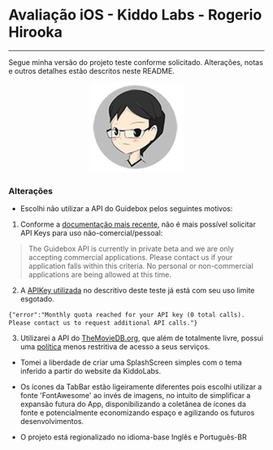 # Avaliação iOS - Kiddo Labs - Rogerio Hirooka

---
Segue minha versão do projeto teste conforme solicitado. Alterações, notas e outros detalhes estão descritos neste README.


<p align="center">
	<img src="img/RogerioHirooka-small.png" width="187px">
</p>

### Alterações

- Escolhi não utilizar a API do Guidebox pelos seguintes motivos:
1. Conforme a [documentação mais recente](https://api.guidebox.com/docs/key), não é mais possível solicitar API Keys para uso não-comercial/pessoal:
> The Guidebox API is currently in private beta and we are only accepting commercial applications. Please contact us if your application falls within this criteria. No personal or non-commercial applications are being allowed at this time.

2. A [APIKey utilizada](https://api-public.guidebox.com/v1.43/US/rKJwmLEQB3qOouvHckEwjDrsGqKWpHgE/movies/all/1/10/all/all) no descritivo deste teste já está com seu uso limite esgotado.
```
{"error":"Monthly quota reached for your API key (0 total calls).  Please contact us to request additional API calls."}
```

3. Utilizarei a API do [TheMovieDB.org](https://www.themoviedb.org/), que além de totalmente livre, possui uma [política](https://www.themoviedb.org/terms-of-use) menos restritiva de acesso a seus serviços.

- Tomei a liberdade de criar uma SplashScreen simples com o tema inferido a partir do website da KiddoLabs.

- Os ícones da TabBar estão ligeiramente diferentes pois escolhi utilizar a fonte 'FontAwesome' ao invés de imagens, no intuito de simplificar a expansão futura do App, disponibilizando a coletânea de ícones da fonte e potencialmente economizando espaço e agilizando os futuros desenvolvimentos.

- O projeto está regionalizado no idioma-base Inglês e Português-BR
